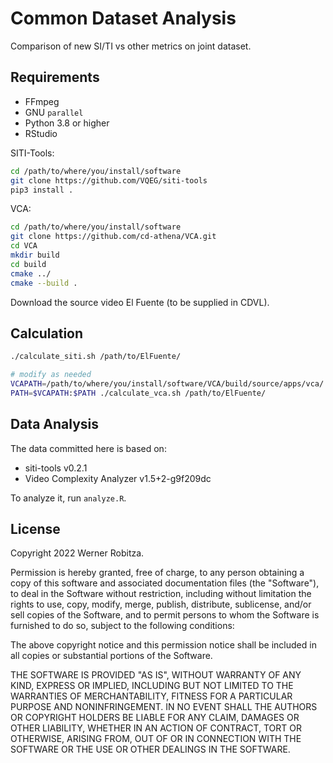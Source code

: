 # Common Dataset Analysis

Comparison of new SI/TI vs other metrics on joint dataset.

## Requirements

- FFmpeg
- GNU `parallel`
- Python 3.8 or higher
- RStudio

SITI-Tools:

```bash
cd /path/to/where/you/install/software
git clone https://github.com/VQEG/siti-tools
pip3 install .
```

VCA:

```bash
cd /path/to/where/you/install/software
git clone https://github.com/cd-athena/VCA.git
cd VCA
mkdir build
cd build
cmake ../
cmake --build .
```

Download the source video El Fuente (to be supplied in CDVL).

## Calculation

```bash
./calculate_siti.sh /path/to/ElFuente/

# modify as needed
VCAPATH=/path/to/where/you/install/software/VCA/build/source/apps/vca/
PATH=$VCAPATH:$PATH ./calculate_vca.sh /path/to/ElFuente/
```

## Data Analysis

The data committed here is based on:

- siti-tools v0.2.1
- Video Complexity Analyzer v1.5+2-g9f209dc

To analyze it, run `analyze.R`.

## License

Copyright 2022 Werner Robitza.

Permission is hereby granted, free of charge, to any person obtaining a copy of this software and associated documentation files (the "Software"), to deal in the Software without restriction, including without limitation the rights to use, copy, modify, merge, publish, distribute, sublicense, and/or sell copies of the Software, and to permit persons to whom the Software is furnished to do so, subject to the following conditions:

The above copyright notice and this permission notice shall be included in all copies or substantial portions of the Software.

THE SOFTWARE IS PROVIDED "AS IS", WITHOUT WARRANTY OF ANY KIND, EXPRESS OR IMPLIED, INCLUDING BUT NOT LIMITED TO THE WARRANTIES OF MERCHANTABILITY, FITNESS FOR A PARTICULAR PURPOSE AND NONINFRINGEMENT. IN NO EVENT SHALL THE AUTHORS OR COPYRIGHT HOLDERS BE LIABLE FOR ANY CLAIM, DAMAGES OR OTHER LIABILITY, WHETHER IN AN ACTION OF CONTRACT, TORT OR OTHERWISE, ARISING FROM, OUT OF OR IN CONNECTION WITH THE SOFTWARE OR THE USE OR OTHER DEALINGS IN THE SOFTWARE.
